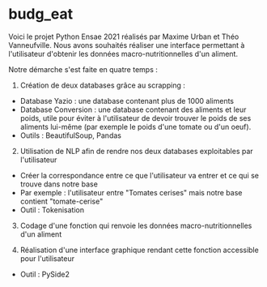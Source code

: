 # budg_eat
Voici le projet Python Ensae 2021 réalisés par Maxime Urban et Théo Vanneufville. 
Nous avons souhaités réaliser une interface permettant à l'utilisateur d'obtenir les données macro-nutritionnelles d'un aliment. 

Notre démarche s'est faite en quatre temps : 

1) Création de deux databases grâce au scrapping : 
- Database Yazio : une database contenant plus de 1000 aliments 
- Database Conversion : une database contenant des aliments et leur poids, utile pour éviter à l'utilisateur de devoir trouver le poids de ses aliments lui-même (par exemple le poids d'une tomate ou d'un oeuf). 
- Outils : BeautifulSoup, Pandas

2) Utilisation de NLP afin de rendre nos deux databases exploitables par l'utilisateur 
- Créer la correspondance entre ce que l'utilisateur va entrer et ce qui se trouve dans notre base
- Par exemple : l'utilisateur entre "Tomates cerises" mais notre base contient "tomate-cerise"
- Outil : Tokenisation

3) Codage d'une fonction qui renvoie les données macro-nutritionnelles d'un aliment

4) Réalisation d'une interface graphique rendant cette fonction accessible pour l'utilisateur
- Outil : PySide2


